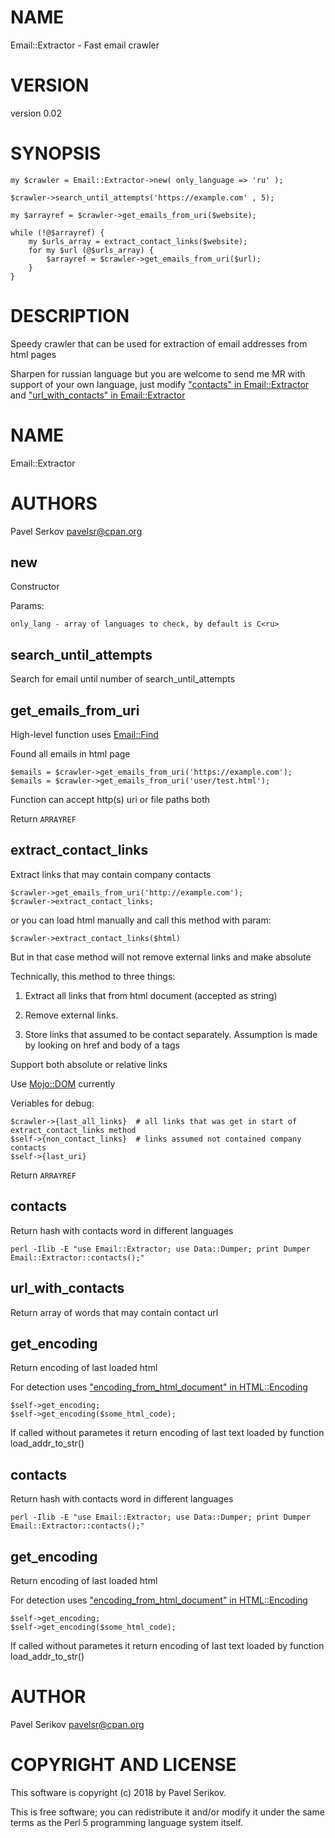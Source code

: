 # NAME

Email::Extractor - Fast email crawler

# VERSION

version 0.02

# SYNOPSIS

    my $crawler = Email::Extractor->new( only_language => 'ru' );
    
    $crawler->search_until_attempts('https://example.com' , 5);

    my $arrayref = $crawler->get_emails_from_uri($website);

    while (!@$arrayref) {
        my $urls_array = extract_contact_links($website);
        for my $url (@$urls_array) {
            $arrayref = $crawler->get_emails_from_uri($url);
        }
    }

# DESCRIPTION

Speedy crawler that can be used for extraction of email addresses from html pages

Sharpen for russian language but you are welcome to send me MR with support of your own language, 
just modify ["contacts" in Email::Extractor](https://metacpan.org/pod/Email::Extractor#contacts) and ["url\_with\_contacts" in Email::Extractor](https://metacpan.org/pod/Email::Extractor#url_with_contacts)

# NAME

Email::Extractor

# AUTHORS

Pavel Serkov <pavelsr@cpan.org>

## new

Constructor

Params:

    only_lang - array of languages to check, by default is C<ru>

## search\_until\_attempts

Search for email until number of search\_until\_attempts

## get\_emails\_from\_uri

High-level function uses [Email::Find](https://metacpan.org/pod/Email::Find)

Found all emails in html page

    $emails = $crawler->get_emails_from_uri('https://example.com');
    $emails = $crawler->get_emails_from_uri('user/test.html');

Function can accept http(s) uri or file paths both

Return `ARRAYREF`

## extract\_contact\_links

Extract links that may contain company contacts

    $crawler->get_emails_from_uri('http://example.com');
    $crawler->extract_contact_links;

or you can load html manually and call this method with param:

    $crawler->extract_contact_links($html)

But in that case method will not remove external links and make absolute

Technically, this method to three things:

1) Extract all links that from html document (accepted as string)

2) Remove external links.

3) Store links that assumed to be contact separately. 
Assumption is made by looking on href and body of a tags

Support both absolute or relative links

Use [Mojo::DOM](https://metacpan.org/pod/Mojo::DOM) currently

Veriables for debug:

    $crawler->{last_all_links}  # all links that was get in start of extract_contact_links method
    $self->{non_contact_links}  # links assumed not contained company contacts
    $self->{last_uri}

Return `ARRAYREF`

## contacts

Return hash with contacts word in different languages

    perl -Ilib -E "use Email::Extractor; use Data::Dumper; print Dumper Email::Extractor::contacts();"

## url\_with\_contacts

Return array of words that may contain contact url

## get\_encoding

Return encoding of last loaded html

For detection uses ["encoding\_from\_html\_document" in HTML::Encoding](https://metacpan.org/pod/HTML::Encoding#encoding_from_html_document)

    $self->get_encoding;
    $self->get_encoding($some_html_code);

If called without parametes it return encoding of last text loaded by function load\_addr\_to\_str()

## contacts

Return hash with contacts word in different languages

    perl -Ilib -E "use Email::Extractor; use Data::Dumper; print Dumper Email::Extractor::contacts();"

## get\_encoding

Return encoding of last loaded html

For detection uses ["encoding\_from\_html\_document" in HTML::Encoding](https://metacpan.org/pod/HTML::Encoding#encoding_from_html_document)

    $self->get_encoding;
    $self->get_encoding($some_html_code);

If called without parametes it return encoding of last text loaded by function load\_addr\_to\_str()

# AUTHOR

Pavel Serikov <pavelsr@cpan.org>

# COPYRIGHT AND LICENSE

This software is copyright (c) 2018 by Pavel Serikov.

This is free software; you can redistribute it and/or modify it under
the same terms as the Perl 5 programming language system itself.
